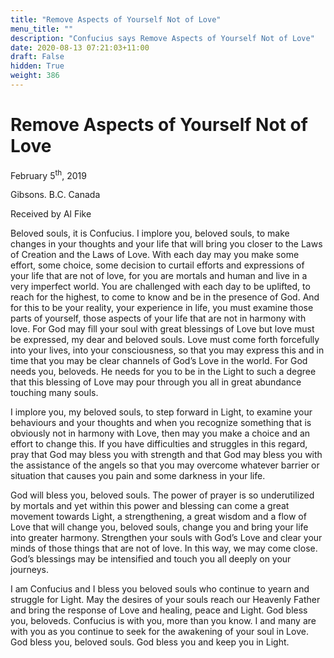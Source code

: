 ```yaml
---
title: "Remove Aspects of Yourself Not of Love"
menu_title: ""
description: "Confucius says Remove Aspects of Yourself Not of Love"
date: 2020-08-13 07:21:03+11:00
draft: False
hidden: True
weight: 386
---
```

# Remove Aspects of Yourself Not of Love

February 5<sup>th</sup>, 2019

Gibsons. B.C. Canada

Received by Al Fike



Beloved souls, it is Confucius. I implore you, beloved souls, to make changes in your thoughts and your life that will bring you closer to the Laws of Creation and the Laws of Love. With each day may you make some effort, some choice, some decision to curtail efforts and expressions of your life that are not of love, for you are mortals and human and live in a very imperfect world. You are challenged with each day to be uplifted, to reach for the highest, to come to know and be in the presence of God. And for this to be your reality, your experience in life, you must examine those parts of yourself, those aspects of your life that are not in harmony with love. For God may fill your soul with great blessings of Love but love must be expressed, my dear and beloved souls. Love must come forth forcefully into your lives, into your consciousness, so that you may express this and in time that you may be clear channels of God’s Love in the world. For God needs you, beloveds. He needs for you to be in the Light to such a degree that this blessing of Love may pour through you all in great abundance touching many souls. 

I implore you, my beloved souls, to step forward in Light, to examine your behaviours and your thoughts and when you recognize something that is obviously not in harmony with Love, then may you make a choice and an effort to change this. If you have difficulties and struggles in this regard, pray that God may bless you with strength and that God may bless you with the assistance of the angels so that you may overcome whatever barrier or situation that causes you pain and some darkness in your life.

God will bless you, beloved souls. The power of prayer is so underutilized by mortals and yet within this power and blessing can come a great movement towards Light, a strengthening, a great wisdom and a flow of Love that will change you, beloved souls, change you and bring your life into greater harmony. Strengthen your souls with God’s Love and clear your minds of those things that are not of love. In this way, we may come close. God’s blessings may be intensified and touch you all deeply on your journeys. 

I am Confucius and I bless you beloved souls who continue to yearn and struggle for Light. May the desires of your souls reach our Heavenly Father and bring the response of Love and healing, peace and Light. God bless you, beloveds. Confucius is with you, more than you know. I and many are with you as you continue to seek for the awakening of your soul in Love. God bless you, beloved souls. God bless you and keep you in Light.